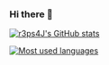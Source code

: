 ### Hi there 👋

[![r3ps4J's GitHub stats](https://github-readme-stats-r3ps4j.vercel.app/api?username=r3ps4j&count_private=true&show_icons=true&hide=issues&theme=github_dark)](https://github.com/r3ps4j)

[![Most used languages](https://github-readme-stats-r3ps4j.vercel.app/api/top-langs/?username=r3ps4j&theme=github_dark&exclude_repo=github-readme-stats,FXrace_server-data,FXproject_server-data)](https://github.com/r3ps4j)

<!--
**r3ps4J/r3ps4j** is a ✨ _special_ ✨ repository because its `README.md` (this file) appears on your GitHub profile.

Here are some ideas to get you started:

- 🔭 I’m currently working on ...
- 🌱 I’m currently learning ...
- 👯 I’m looking to collaborate on ...
- 🤔 I’m looking for help with ...
- 💬 Ask me about ...
- 📫 How to reach me: ...
- 😄 Pronouns: ...
- ⚡ Fun fact: ...
-->
